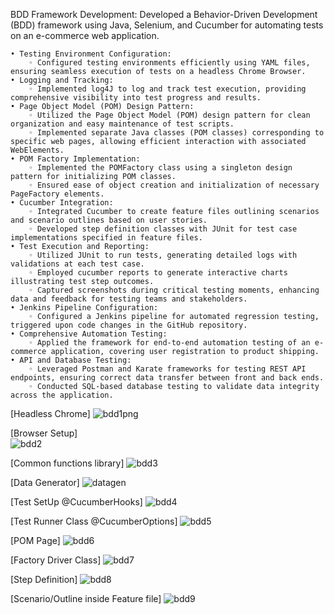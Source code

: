    BDD Framework Development:
        Developed a Behavior-Driven Development (BDD) framework using Java, Selenium, and Cucumber for automating tests on an e-commerce web application.
        
    • Testing Environment Configuration:
        ◦ Configured testing environments efficiently using YAML files, ensuring seamless execution of tests on a headless Chrome Browser.
    • Logging and Tracking:
        ◦ Implemented log4J to log and track test execution, providing comprehensive visibility into test progress and results.
    • Page Object Model (POM) Design Pattern:
        ◦ Utilized the Page Object Model (POM) design pattern for clean organization and easy maintenance of test scripts.
        ◦ Implemented separate Java classes (POM classes) corresponding to specific web pages, allowing efficient interaction with associated WebElements.
    • POM Factory Implementation:
        ◦ Implemented the POMFactory class using a singleton design pattern for initializing POM classes.
        ◦ Ensured ease of object creation and initialization of necessary PageFactory elements.
    • Cucumber Integration:
        ◦ Integrated Cucumber to create feature files outlining scenarios and scenario outlines based on user stories.
        ◦ Developed step definition classes with JUnit for test case implementations specified in feature files.
    • Test Execution and Reporting:
        ◦ Utilized JUnit to run tests, generating detailed logs with validations at each test case.
        ◦ Employed cucumber reports to generate interactive charts illustrating test step outcomes.
        ◦ Captured screenshots during critical testing moments, enhancing data and feedback for testing teams and stakeholders.
    • Jenkins Pipeline Configuration:
        ◦ Configured a Jenkins pipeline for automated regression testing, triggered upon code changes in the GitHub repository.
    • Comprehensive Automation Testing:
        ◦ Applied the framework for end-to-end automation testing of an e-commerce application, covering user registration to product shipping.
    • API and Database Testing:
        ◦ Leveraged Postman and Karate frameworks for testing REST API endpoints, ensuring correct data transfer between front and back ends.
        ◦ Conducted SQL-based database testing to validate data integrity across the application.

[Headless Chrome]
![bdd1png](https://github.com/Sahel92/JavaSeleniumTesting/assets/125098911/86edd2e0-35c2-4b46-bd8d-7e322d19d689)

[Browser Setup]   
![bdd2](https://github.com/Sahel92/JavaSeleniumTesting/assets/125098911/fc5e1925-caab-40f7-90ad-ca2d372ee527)

[Common functions library]
![bdd3](https://github.com/Sahel92/JavaSeleniumTesting/assets/125098911/27b8ba8e-0cfc-4d58-bf25-db049ad0e037)

[Data Generator]
![datagen](https://github.com/Sahel92/JavaSeleniumTesting/assets/125098911/475aaa9d-b2d8-4e9f-873a-2a866492d20c)

[Test SetUp @CucumberHooks]
![bdd4](https://github.com/Sahel92/JavaSeleniumTesting/assets/125098911/1375b6ff-8f10-4f77-abb2-e8607658126d)

[Test Runner Class @CucumberOptions]
![bdd5](https://github.com/Sahel92/JavaSeleniumTesting/assets/125098911/7c155fed-7aed-48ec-b917-e482ced1e382)

[POM Page]
![bdd6](https://github.com/Sahel92/JavaSeleniumTesting/assets/125098911/74bb7846-24fe-4105-834d-c354dbef9362)

[Factory Driver Class]
![bdd7](https://github.com/Sahel92/JavaSeleniumTesting/assets/125098911/2d2c7565-ca16-4373-b838-42f7881fcebe)

[Step Definition]
![bdd8](https://github.com/Sahel92/JavaSeleniumTesting/assets/125098911/e3aaec9a-10e5-4533-a462-25136287faf2)

[Scenario/Outline inside Feature file]
![bdd9](https://github.com/Sahel92/JavaSeleniumTesting/assets/125098911/c69c9e04-cda2-4538-a504-eae7e189505b)


